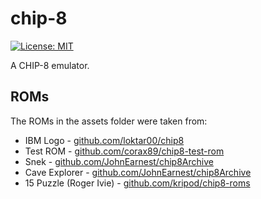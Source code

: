 # chip-8

[![License: MIT](https://img.shields.io/badge/License-MIT-yellow.svg)](https://opensource.org/licenses/MIT)

A CHIP-8 emulator.

## ROMs

The ROMs in the assets folder were taken from:

* IBM Logo - [github.com/loktar00/chip8](https://github.com/loktar00/chip8/tree/master/roms)
* Test ROM - [github.com/corax89/chip8-test-rom](https://github.com/corax89/chip8-test-rom)
* Snek - [github.com/JohnEarnest/chip8Archive](https://johnearnest.github.io/chip8Archive/play.html?p=snek)
* Cave Explorer - [github.com/JohnEarnest/chip8Archive](https://johnearnest.github.io/chip8Archive/play.html?p=caveexplorer)
* 15 Puzzle (Roger Ivie) - [github.com/kripod/chip8-roms](https://github.com/kripod/chip8-roms/tree/master/games)

